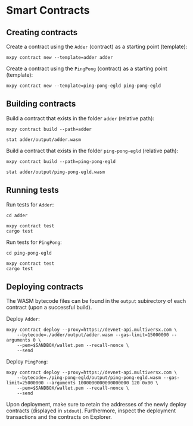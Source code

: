 # Smart Contracts

## Creating contracts

Create a contract using the `Adder` (contract) as a starting point (template):

```
mxpy contract new --template=adder adder
```

Create a contract using the `PingPong` (contract) as a starting point (template):

```
mxpy contract new --template=ping-pong-egld ping-pong-egld
```

## Building contracts

Build a contract that exists in the folder `adder` (relative path):

```
mxpy contract build --path=adder

stat adder/output/adder.wasm
```

Build a contract that exists in the folder `ping-pong-egld` (relative path):

```
mxpy contract build --path=ping-pong-egld

stat adder/output/ping-pong-egld.wasm
```

## Running tests

Run tests for `Adder`:

```
cd adder

mxpy contract test
cargo test
```

Run tests for `PingPong`:

```
cd ping-pong-egld

mxpy contract test
cargo test
```

## Deploying contracts

The WASM bytecode files can be found in the `output` subirectory of each contract (upon a successful build).

Deploy `Adder`:

```
mxpy contract deploy --proxy=https://devnet-api.multiversx.com \
    --bytecode=./adder/output/adder.wasm --gas-limit=15000000 --arguments 0 \
    --pem=$SANDBOX/wallet.pem --recall-nonce \
    --send
```

Deploy `PingPong`:

```
mxpy contract deploy --proxy=https://devnet-api.multiversx.com \
    --bytecode=./ping-pong-egld/output/ping-pong-egld.wasm --gas-limit=25000000 --arguments 1000000000000000000 120 0x00 \
    --pem=$SANDBOX/wallet.pem --recall-nonce \
    --send
```

Upon deployment, make sure to retain the addresses of the newly deploy contracts (displayed in `stdout`). Furthermore, inspect the deployment transactions and the contracts on Explorer.